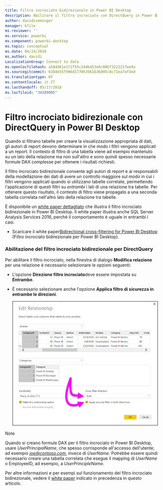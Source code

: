 ```yaml
---
title: Filtro incrociato bidirezionale in Power BI Desktop
description: Abilitare il filtro incrociato con DirectQuery in Power BI Desktop
author: davidiseminger
manager: kfile
ms.reviewer: ''
ms.service: powerbi
ms.component: powerbi-desktop
ms.topic: conceptual
ms.date: 04/24/2018
ms.author: davidi
LocalizationGroup: Connect to data
ms.openlocfilehash: a584d61e1f2f55c244b453e6c086f3222217ee9a
ms.sourcegitcommit: 638de55f996d177063561b36d95c8c71ea7af3ed
ms.translationtype: HT
ms.contentlocale: it-IT
ms.lasthandoff: 05/17/2018
ms.locfileid: "34289005"
---
```

# <a name="bidirectional-cross-filtering-using-directquery-in-power-bi-desktop"></a>Filtro incrociato bidirezionale con DirectQuery in Power BI Desktop

Quando si filtrano tabelle per creare la visualizzazione appropriata di dati, gli autori di report devono determinare in che modo i filtri vengono applicati a un report. Il contesto di filtro di una tabella viene ad esempio mantenuto su un lato della relazione ma non sull'altro e sono quindi spesso necessarie formule DAX complesse per ottenere i risultati richiesti.

Il filtro incrociato bidirezionale consente agli autori di report e ai responsabili della modellazione dei dati di avere un controllo maggiore sul modo in cui i filtri vengono applicati quando si utilizzano tabelle correlate, permettendo l'applicazione di questi filtri su *entrambi* i lati di una relazione tra tabelle. Per ottenere questo risultato, il contesto di filtro viene propagato a una seconda tabella correlata nell'altro lato della relazione tra tabelle.

È disponibile un [white paper dettagliato](http://download.microsoft.com/download/2/7/8/2782DF95-3E0D-40CD-BFC8-749A2882E109/Bidirectional%20cross-filtering%20in%20Analysis%20Services%202016%20and%20Power%20BI.docx) che illustra il filtro incrociato bidirezionale in Power BI Desktop. Il white paper illustra anche SQL Server Analysis Services 2016, perché il comportamento è uguale in entrambi i casi.

* Scaricare il white paper[Bidirectional cross-filtering for Power BI Desktop](http://download.microsoft.com/download/2/7/8/2782DF95-3E0D-40CD-BFC8-749A2882E109/Bidirectional%20cross-filtering%20in%20Analysis%20Services%202016%20and%20Power%20BI.docx) (Filtro incrociato bidirezionale per Power BI Desktop).

### <a name="enabling-bidirectional-cross-filtering-for-directquery"></a>Abilitazione del filtro incrociato bidirezionale per DirectQuery

Per abilitare il filtro incrociato, nella finestra di dialogo **Modifica relazione** per una relazione è necessario selezionare le opzioni seguenti:

* L'opzione **Direzione filtro incrociato**deve essere impostata su **Entrambe**.
* È necessario selezionare anche l'opzione **Applica filtro di sicurezza in entrambe le direzioni**.
  
  ![](media/desktop-bidirectional-filtering/bidirectional-filtering_2.png)

> [!NOTE]
> Quando si creano formule DAX per il filtro incrociato in Power BI Desktop, usare *UserPrincipalName*, che spesso corrisponde all'accesso dell'utente; ad esempio *joe@contoso.com*, invece di *UserName*. Potrebbe essere quindi necessario creare una tabella correlata che esegue il mapping di *UserName* o EmployeeID, ad esempio, a *UserPrincipleName*.
> 
> 

Per altre informazioni e per esempi sul funzionamento del filtro incrociato bidirezionale, vedere il [white paper](http://download.microsoft.com/download/2/7/8/2782DF95-3E0D-40CD-BFC8-749A2882E109/Bidirectional%20cross-filtering%20in%20Analysis%20Services%202016%20and%20Power%20BI.docx) indicato in precedenza in questo articolo.

